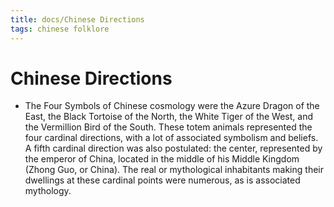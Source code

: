 ```yaml
---
title: docs/Chinese Directions
tags: chinese folklore 
---
```


# Chinese Directions
- The Four Symbols of Chinese cosmology were the Azure Dragon of the East, the Black Tortoise of the North, the White Tiger of the West, and the Vermillion Bird of the South. These totem animals represented the four cardinal directions, with a lot of associated symbolism and beliefs. A fifth cardinal direction was also postulated: the center, represented by the emperor of China, located in the middle of his Middle Kingdom (Zhong Guo, or China). The real or mythological inhabitants making their dwellings at these cardinal points were numerous, as is associated mythology.